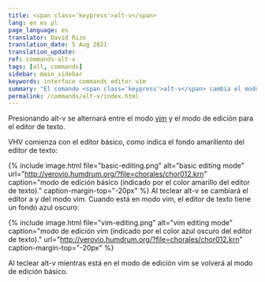 ```yaml
---
title: <span class='keypress'>alt-v</span>
lang: en es pl
page_language: es
translator: David Rizo
translation_date: 5 Aug 2021
translation_update:
ref: commands-alt-v
tags: [all, commands]
sidebar: main_sidebar
keywords: interface commands editor vim
summary: "El comando <span class='keypress'>alt-v</span> cambia el modo de edición de vim."
permalink: /commands/alt-v/index.html
---
```

Presionando <span class="keypress">alt-v</span> se alternará entre
el modo [vim](https://es.wikipedia.org/wiki/Vim) y el modo de edición
para el editor de texto. 

VHV comienza con el editor básico, como indica el fondo amarillento
del editor de texto:

{% include image.html
	file="basic-editing.png"
	alt="basic editing mode"
	url="http://verovio.humdrum.org/?file=chorales/chor012.krn"
	caption="modo de edición básico (indicado por el color amarillo del editor de texto)."
	caption-margin-top="-20px"
%}
Al teclear <span class="keypress">alt-v</span> se cambiará el editor a y
del modo vim.  Cuando está en modo vim, el editor de texto tiene un fondo azul oscuro:

{% include image.html
	file="vim-editing.png"
	alt="vim editing mode"
	caption="modo de edición vim (indicado por el color azul oscuro del editor de texto)."
	url="http://verovio.humdrum.org/?file=chorales/chor012.krn"
	caption-margin-top="-20px"
%}

Al teclear <span class="keypress">alt-v</span> mientras está en el modo de edición vim se volverá
al modo de edición básico.



